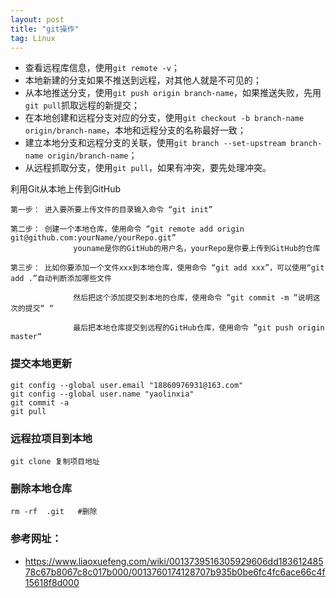 ```yaml
---
layout: post
title: "git操作"
tag: Linux
---
```

- 查看远程库信息，使用`git remote -v`；
- 本地新建的分支如果不推送到远程，对其他人就是不可见的；
- 从本地推送分支，使用`git push origin branch-name`，如果推送失败，先用`git pull`抓取远程的新提交；
- 在本地创建和远程分支对应的分支，使用`git checkout -b branch-name origin/branch-name`，本地和远程分支的名称最好一致；
- 建立本地分支和远程分支的关联，使用`git branch --set-upstream branch-name origin/branch-name`；
- 从远程抓取分支，使用`git pull`，如果有冲突，要先处理冲突。

利用Git从本地上传到GitHub

    第一步： 进入要所要上传文件的目录输入命令 “git init”
    
    第二步： 创建一个本地仓库，使用命令 “git remote add origin git@github.com:yourName/yourRepo.git”
                  youname是你的GitHub的用户名，yourRepo是你要上传到GitHub的仓库
    
    第三步： 比如你要添加一个文件xxx到本地仓库，使用命令 “git add xxx”，可以使用“git add .”自动判断添加哪些文件
    
                  然后把这个添加提交到本地的仓库，使用命令 ”git commit -m ”说明这次的提交“ “
    
                  最后把本地仓库提交到远程的GitHub仓库，使用命令 ”git push origin master“

### **提交本地更新**

~~~
git config --global user.email "18860976931@163.com"
git config --global user.name "yaolinxia"
git commit -a
git pull
~~~

### **远程拉项目到本地**

~~~
git clone 复制项目地址
~~~

### **删除本地仓库**

~~~
rm -rf  .git   #删除
~~~



### 参考网址：

- <https://www.liaoxuefeng.com/wiki/0013739516305929606dd18361248578c67b8067c8c017b000/0013760174128707b935b0be6fc4fc6ace66c4f15618f8d000>

